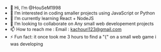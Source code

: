 - 👋 Hi, I’m @HouSeM1998
- 👀 I’m interested in coding smaller projects using JavaScript or Python
- 🌱 I’m currently learning React + NodeJS
- 💞️ I’m looking to collaborate on Any small web developement projects 
- 📫 How to reach me : 
Email : kachouri123@gmail.com
- ⚡ Fun fact: it once took me 3 hours to find a "{" on a small web game i was developing

<!---
HouSeM1998/HouSeM1998 is a ✨ special ✨ repository because its `README.md` (this file) appears on your GitHub profile.
You can click the Preview link to take a look at your changes.
--->
